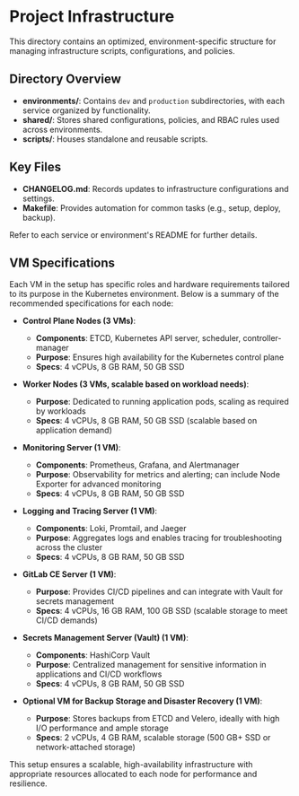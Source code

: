 # Project Infrastructure

This directory contains an optimized, environment-specific structure for managing infrastructure scripts, configurations, and policies.

## Directory Overview

- **environments/**: Contains `dev` and `production` subdirectories, with each service organized by functionality.
- **shared/**: Stores shared configurations, policies, and RBAC rules used across environments.
- **scripts/**: Houses standalone and reusable scripts.

## Key Files

- **CHANGELOG.md**: Records updates to infrastructure configurations and settings.
- **Makefile**: Provides automation for common tasks (e.g., setup, deploy, backup).

Refer to each service or environment's README for further details.

## VM Specifications

Each VM in the setup has specific roles and hardware requirements tailored to its purpose in the Kubernetes environment. Below is a summary of the recommended specifications for each node:

- **Control Plane Nodes (3 VMs)**:

  - **Components**: ETCD, Kubernetes API server, scheduler, controller-manager
  - **Purpose**: Ensures high availability for the Kubernetes control plane
  - **Specs**: 4 vCPUs, 8 GB RAM, 50 GB SSD

- **Worker Nodes (3 VMs, scalable based on workload needs)**:

  - **Purpose**: Dedicated to running application pods, scaling as required by workloads
  - **Specs**: 4 vCPUs, 8 GB RAM, 50 GB SSD (scalable based on application demand)

- **Monitoring Server (1 VM)**:

  - **Components**: Prometheus, Grafana, and Alertmanager
  - **Purpose**: Observability for metrics and alerting; can include Node Exporter for advanced monitoring
  - **Specs**: 4 vCPUs, 8 GB RAM, 50 GB SSD

- **Logging and Tracing Server (1 VM)**:

  - **Components**: Loki, Promtail, and Jaeger
  - **Purpose**: Aggregates logs and enables tracing for troubleshooting across the cluster
  - **Specs**: 4 vCPUs, 8 GB RAM, 50 GB SSD

- **GitLab CE Server (1 VM)**:

  - **Purpose**: Provides CI/CD pipelines and can integrate with Vault for secrets management
  - **Specs**: 4 vCPUs, 16 GB RAM, 100 GB SSD (scalable storage to meet CI/CD demands)

- **Secrets Management Server (Vault) (1 VM)**:

  - **Components**: HashiCorp Vault
  - **Purpose**: Centralized management for sensitive information in applications and CI/CD workflows
  - **Specs**: 4 vCPUs, 8 GB RAM, 50 GB SSD

- **Optional VM for Backup Storage and Disaster Recovery (1 VM)**:
  - **Purpose**: Stores backups from ETCD and Velero, ideally with high I/O performance and ample storage
  - **Specs**: 2 vCPUs, 4 GB RAM, scalable storage (500 GB+ SSD or network-attached storage)

This setup ensures a scalable, high-availability infrastructure with appropriate resources allocated to each node for performance and resilience.
